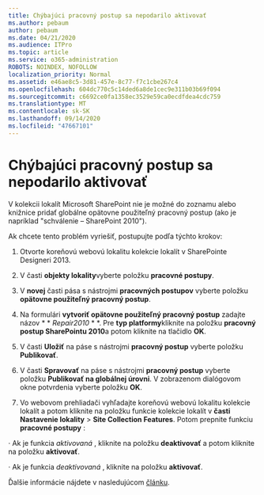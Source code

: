 ```yaml
---
title: Chýbajúci pracovný postup sa nepodarilo aktivovať
ms.author: pebaum
author: pebaum
ms.date: 04/21/2020
ms.audience: ITPro
ms.topic: article
ms.service: o365-administration
ROBOTS: NOINDEX, NOFOLLOW
localization_priority: Normal
ms.assetid: e46ae8c5-3d81-457e-8c77-f7c1cbe267c4
ms.openlocfilehash: 604dc770c5c14ded6a8de1cec9e311b03b69f094
ms.sourcegitcommit: c6692ce0fa1358ec3529e59ca0ecdfdea4cdc759
ms.translationtype: MT
ms.contentlocale: sk-SK
ms.lasthandoff: 09/14/2020
ms.locfileid: "47667101"
---
```

# <a name="missing-workflow-failed-to-activate"></a>Chýbajúci pracovný postup sa nepodarilo aktivovať

V kolekcii lokalít Microsoft SharePoint nie je možné do zoznamu alebo knižnice pridať globálne opätovne použiteľný pracovný postup (ako je napríklad "schválenie – SharePoint 2010").
  
Ak chcete tento problém vyriešiť, postupujte podľa týchto krokov: 
  
1. Otvorte koreňovú webovú lokalitu kolekcie lokalít v SharePointe Designeri 2013.
  
2. V časti **objekty lokality**vyberte položku **pracovné postupy**. 
  
3. V **novej** časti pása s nástrojmi **pracovných postupov** vyberte položku **opätovne použiteľný pracovný postup**. 
  
4. Na formulári **vytvoriť opätovne použiteľný pracovný postup** zadajte názov * * *Repair2010* * *. Pre **typ platformy**kliknite na položku **pracovný postup SharePointu 2010**a potom kliknite na tlačidlo **OK**. 
  
1. V časti **Uložiť** na páse s nástrojmi **pracovný postup** vyberte položku **Publikovať**. 
  
2. V časti **Spravovať** na páse s nástrojmi **pracovný postup** vyberte položku **Publikovať na globálnej úrovni**. V zobrazenom dialógovom okne potvrdenia vyberte položku **OK**. 
  
3. Vo webovom prehliadači vyhľadajte koreňovú webovú lokalitu kolekcie lokalít a potom kliknite na položku funkcie kolekcie lokalít v **časti Nastavenie lokality** \> **Site Collection Features**. Potom prepnite funkciu **pracovné postupy** : 
  
· Ak je funkcia  *aktivovaná*  , kliknite na položku **deaktivovať** a potom kliknite na položku **aktivovať**. 
  
· Ak je funkcia  *deaktivovaná*  , kliknite na položku **aktivovať**. 
  
Ďalšie informácie nájdete v nasledujúcom [článku](https://go.microsoft.com/fwlink/?linkid=2047770&amp;clcid=0x409).
  

